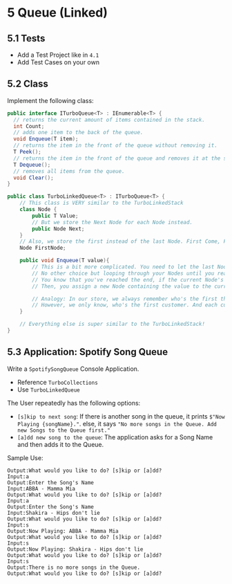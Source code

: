 # 5 Queue (Linked)

## 5.1 Tests
- Add a Test Project like in `4.1`
- Add Test Cases on your own

## 5.2 Class
Implement the following class:

```cs
public interface ITurboQueue<T> : IEnumerable<T> {
  // returns the current amount of items contained in the stack.
  int Count;
  // adds one item to the back of the queue.
  void Enqueue(T item);
  // returns the item in the front of the queue without removing it.
  T Peek();
  // returns the item in the front of the queue and removes it at the same time.
  T Dequeue();
  // removes all items from the queue.
  void Clear();
}
```

```cs
public class TurboLinkedQueue<T> : ITurboQueue<T> {
    // This class is VERY similar to the TurboLinkedStack
    class Node {
        public T Value;
        // But we store the Next Node for each Node instead.
        public Node Next;
    }
    // Also, we store the first instead of the last Node. First Come, First Serve.
    Node FirstNode;

    public void Enqueue(T value){
        // This is a bit more complicated. You need to let the last Node in the Queue know who's next after him.
        // No other choice but looping through your Nodes until you reach the end.
        // You know that you've reached the end, if the current Node's Next Node is null.
        // Then, you assign a new Node containing the value to the current node's Next field.

        // Analogy: In our store, we always remember who's the first that arrived. When a new customer arrives, we tell the last customer, that the new customer will be after them.
        // However, we only know, who's the first customer. And each customer knows, who comes after them. So we continue asking each customer, who comes after them, until one says: "No one! I'm last in the Queue" and we can tell them: "Not anymore! This new customer is now last in the queue"
    }

    // Everything else is super similar to the TurboLinkedStack!
}
```

## 5.3 Application: Spotify Song Queue
Write a `SpotifySongQueue` Console Application.
- Reference `TurboCollections`
- Use `TurboLinkedQueue`

The User repeatedly has the following options:
- `[s]kip to next song`: If there is another song in the queue, it prints `$"Now Playing {songName}."`. else, it says `"No more songs in the Queue. Add new Songs to the Queue first."`
- `[a]dd new song to the queue`: The application asks for a Song Name and then adds it to the Queue.

Sample Use:

```
Output:What would you like to do? [s]kip or [a]dd?
Input:a
Output:Enter the Song's Name
Input:ABBA - Mamma Mia
Output:What would you like to do? [s]kip or [a]dd?
Input:a
Output:Enter the Song's Name
Input:Shakira - Hips don't lie
Output:What would you like to do? [s]kip or [a]dd?
Input:s
Output:Now Playing: ABBA - Mamma Mia
Output:What would you like to do? [s]kip or [a]dd?
Input:s
Output:Now Playing: Shakira - Hips don't lie
Output:What would you like to do? [s]kip or [a]dd?
Input:s
Output:There is no more songs in the Queue.
Output:What would you like to do? [s]kip or [a]dd?
```